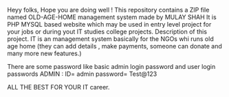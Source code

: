 Heyy folks, Hope you are doing well !
This repository contains a ZIP file named OLD-AGE-HOME management system made by MULAY SHAH
It is PHP MYSQL based website which may be used in entry level project for your jobs or during yout IT studies college projects.
Description of this project. IT is an management system basically for the NGOs whi runs old age home (they can add details , make payments, someone can donate and many more new features.)

There are some password like basic admin login password and user login passwords
ADMIN :  ID= admin
  password= Test@123

  ALL THE BEST FOR YOUR IT career.
